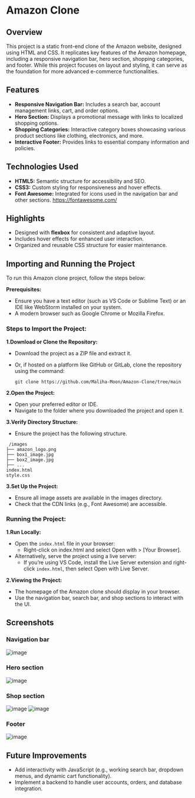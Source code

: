 # Amazon Clone
## Overview
This project is a static front-end clone of the Amazon website, designed using HTML and CSS. It replicates key features of the Amazon homepage, including a responsive navigation bar, hero section, shopping categories, and footer. While this project focuses on layout and styling, it can serve as the foundation for more advanced e-commerce functionalities.
## Features
 - **Responsive Navigation Bar:** Includes a search bar, account management links, cart, and order options.
 - **Hero Section:** Displays a promotional message with links to localized shopping options.
 - **Shopping Categories:** Interactive category boxes showcasing various product sections like clothing, electronics, and more.
 - **Interactive Footer:** Provides links to essential company information and policies.
## Technologies Used
 - **HTML5:** Semantic structure for accessibility and SEO.
 - **CSS3:** Custom styling for responsiveness and hover effects.
 - **Font Awesome:** Integrated for icons used in the navigation bar and other sections.
                     https://fontawesome.com/
## Highlights
 - Designed with **flexbox** for consistent and adaptive layout.
 - Includes hover effects for enhanced user interaction.
 - Organized and reusable CSS structure for easier maintenance.

## Importing and Running the Project
   To run this Amazon clone project, follow the steps below:

 **Prerequisites:**
  - Ensure you have a text editor (such as VS Code or Sublime Text) or an IDE like WebStorm installed on your system.
  - A modern browser such as Google Chrome or Mozilla Firefox.
### Steps to Import the Project:
   **1.Download or Clone the Repository:**
   - Download the project as a ZIP file and extract it.  
- Or, if hosted on a platform like GitHub or GitLab, clone the repository using the command:

   
      git clone https://github.com/Maliha-Moon/Amazon-Clone/tree/main
    
**2.Open the Project:**
   - Open your preferred editor or IDE.
   - Navigate to the folder where you downloaded the project and open it.

**3.Verify Directory Structure:**
- Ensure the project has the following structure.
```
 /images
├── amazon_logo.png
├── box1_image.jpg
├── box2_image.jpg
├── ...
index.html
style.css
```
**3.Set Up the Project:**
- Ensure all image assets are available in the images directory.
- Check that the CDN links (e.g., Font Awesome) are accessible.
### Running the Project:
**1.Run Locally:**

- Open the ```index.html``` file in your browser:
  - Right-click on index.html and select Open with > [Your Browser].
- Alternatively, serve the project using a live server:
  - If you’re using VS Code, install the Live Server extension and right-click ```index.html```, then select Open with Live Server.

**2.Viewing the Project:**

- The homepage of the Amazon clone should display in your browser.
- Use the navigation bar, search bar, and shop sections to interact with the UI.

## Screenshots
### Navigation bar
![image](https://github.com/user-attachments/assets/b9299a10-efbe-40ae-87b8-72b368b038cc)

### Hero section
![image](https://github.com/user-attachments/assets/0aa4768a-7417-49f2-80af-0d2c392521f0)

### Shop section
![image](https://github.com/user-attachments/assets/f1f8a57b-8e7f-4000-a57f-798c697499bb)
![image](https://github.com/user-attachments/assets/521110ea-e2f8-4b69-bb27-29183a120d6c)

### Footer
![image](https://github.com/user-attachments/assets/5df25907-febf-4559-bdf1-7738e8f7694a)


## Future Improvements
 - Add interactivity with JavaScript (e.g., working search bar, dropdown menus, and dynamic cart functionality).
 - Implement a backend to handle user accounts, orders, and database integration.

   
